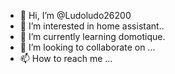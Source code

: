 - 👋 Hi, I’m @Ludoludo26200
- 👀 I’m interested in home assistant..
- 🌱 I’m currently learning domotique.
- 💞️ I’m looking to collaborate on ...
- 📫 How to reach me ...

<!---
Ludoludo26200/Ludoludo26200 is a ✨ special ✨ repository because its `README.md` (this file) appears on your GitHub profile.
You can click the Preview link to take a look at your changes.
--->
